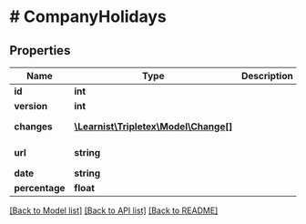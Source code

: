 # # CompanyHolidays

## Properties

Name | Type | Description | Notes
------------ | ------------- | ------------- | -------------
**id** | **int** |  | [optional]
**version** | **int** |  | [optional]
**changes** | [**\Learnist\Tripletex\Model\Change[]**](Change.md) |  | [optional] [readonly]
**url** | **string** |  | [optional] [readonly]
**date** | **string** |  |
**percentage** | **float** |  |

[[Back to Model list]](../../README.md#models) [[Back to API list]](../../README.md#endpoints) [[Back to README]](../../README.md)

